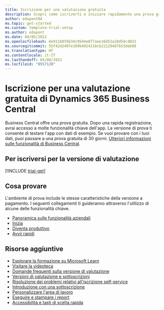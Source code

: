 ```yaml
---
title: Iscrizione per una valutazione gratuita
description: Scopri come iscriverti e iniziare rapidamente una prova gratuita di Dynamics 365 Business Central. Esplora l'app con presentazioni e video e trova altre risorse di apprendimento.
author: edupont04
ms.topic: get-started
ms.custom: template-trial-setup
ms.author: edupont
ms.date: 04/05/2022
ms.openlocfilehash: 6e911b0f6b3dc9544e877aee16d52a10d54c4031
ms.sourcegitcommit: 55f42d2407e109b4924218cb22129467b53deb08
ms.translationtype: HT
ms.contentlocale: it-IT
ms.lasthandoff: 04/08/2022
ms.locfileid: "8557120"
---
```

# <a name="sign-up-for-a-free-dynamics-365-business-central-trial"></a>Iscrizione per una valutazione gratuita di Dynamics 365 Business Central

Business Central offre una prova gratuita. Dopo una rapida registrazione, avrai accesso a molte funzionalità chiave dell'app. La versione di prova ti consente di testare l'app con dati di esempio. Se vuoi provare con i tuoi dati, puoi passare a una prova gratuita di 30 giorni. [Ulteriori informazioni sulle funzionalità di Business Central](across-business-functionality.md).  

## <a name="to-sign-up-for-the-trial"></a>Per iscriversi per la versione di valutazione

[!INCLUDE [trial-get](includes/trial-get.md)]

## <a name="what-to-try"></a>Cosa provare

L'ambiente di prova include le stesse caratteristiche della versione a pagamento. I seguenti collegamenti ti guideranno attraverso l'utilizzo di alcune delle funzionalità chiave.

- [Panoramica sulle funzionalità aziendali](across-business-functionality.md)  
- [Inizia](ui-get-ready-business.md#get-started)  
- [Diventa produttivo](ui-work-product.md)  
- [Avvii rapidi](quick-start-business-central.md)  

## <a name="additional-resources"></a>Risorse aggiuntive

- [Esplorare la formazione su Microsoft Learn](/learn/dynamics365/business-central?WT.mc_id=dyn365bc_landingpage-docs)  
- [Visitare la videoteca](across-videos.md)  
- [Domande frequenti sulla versione di valutazione](trial-faq.md)  
- [Versioni di valutazione e sottoscrizioni](across-preview.md)  
- [Risoluzione dei problemi relativi all'iscrizione self-service](ui-troubleshoot-self-signup.md)  
- [Introduzione con una sottoscrizione](across-preview.md#get-started-with-a-subscription)  
- [Personalizzare l'area di lavoro](ui-personalization-user.md)  
- [Eseguire e stampare i report](ui-work-report.md)  
- [Accessibilità e tasti di scelta rapida](ui-accessibility.md)  
